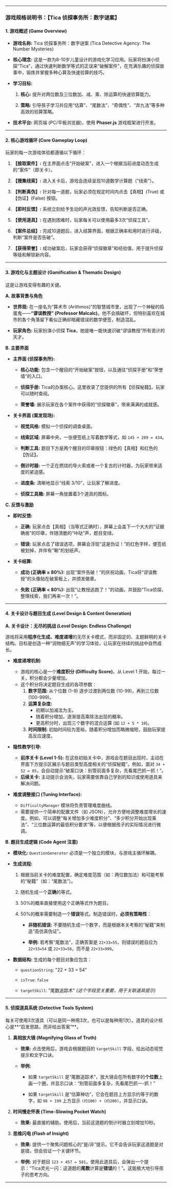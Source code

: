 

* * *

### **游戏规格说明书：【Tica 侦探事务所：数字谜案】**

#### **1. 游戏概述 (Game Overview)**

* **游戏名称:** Tica 侦探事务所：数字谜案 (Tica Detective Agency: The Number Mysteries)

* **核心理念:** 这是一款为8-10岁儿童设计的游戏化学习应用。玩家将扮演小侦探“Tica”，通过快速判断数学等式的正误来“破解案件”，在充满乐趣的侦探故事中，锻炼并掌握多种心算及快速验算的技巧。

* **学习目标:**

  1. **核心:** 提升对两位数及三位数加、减、乘、除运算的快速验算能力。

  2. **策略:** 引导孩子学习并应用“估算”、“尾数法”、“奇偶性”、“弃九法”等多种高效的验算策略。

* **技术平台:** 网页端 (PC/平板浏览器)，使用 **Phaser.js** 游戏框架进行开发。

* * *

#### **2. 核心游戏循环 (Core Gameplay Loop)**

玩家的每一次游戏体验都遵循以下循环：

1. **【接取案件】:** 在主界面点击“开始破案”，进入一个根据当前进度动态生成的“案件”（即关卡）。

2. **【搜集线索】:** 进入关卡后，游戏会连续呈现10道数学计算题（“线索”）。

3. **【判断真伪】:** 针对每一道题，玩家必须在规定时间内点击【真相】(True) 或【伪证】(False) 按钮。

4. **【即时反馈】:** 系统立刻给予生动的声光效反馈，告知判断是否正确。

5. **【使用道具】:** 在遇到困难时，玩家每关可以使用最多3次“侦探工具”。

6. **【案件总结】:** 完成10道题后，进入结算界面，根据正确率和用时进行评级，判断“案件是否告破”。

7. **【获得荣誉】:** 成功破案后，玩家会获得“侦探徽章”和经验值，用于提升侦探等级和解锁新内容。

* * *

#### **3. 游戏化与主题设计 (Gamification & Thematic Design)**

这是让游戏变得有趣的关键。

**A. 故事背景与角色**

* **世界观:** 在一座名为“算术市 (Arithmos)”的智慧城市里，出现了一个神秘的捣蛋鬼——**“谬误教授” (Professor Malcalc)**。他不会搞破坏，但特别喜欢在城市的各个角落留下看似正确却暗藏错误的数学便签，制造混乱。

* **玩家角色:** 玩家扮演小侦探 **Tica**，她是唯一能快速识破“谬误教授”所有诡计的天才。

**B. 主要界面**

* **主界面 (侦探事务所):**

  * **核心功能:** 包含一个醒目的“开始破案”按钮，以及通往“侦探手册”和“荣誉墙”的入口。

  * **侦探手册:** Tica的办案核心。这里收录了您提供的所有【侦探秘籍】。玩家可以随时查阅。

  * **荣誉墙:** 展示玩家在各个案件中获得的“侦探徽章”，带来满满的成就感。

* **关卡界面 (案发现场):**

  * **视觉风格:** 模拟一个侦探的调查桌面。

  * **线索区域:** 屏幕中央，一张便签纸上写着数学等式，如 `145 + 289 = 434`。

  * **判断工具:** 题目下方是两个醒目的印章按钮：绿色的【真相】和红色的【伪证】。

  * **倒计时器:** 一个正在燃烧的导火索或者一个复古的计时器，为玩家带来适度的紧迫感。

  * **进度条:** 清晰地显示“线索 3/10”，让玩家了解进度。

  * **侦探工具箱:** 屏幕一角放置着3个道具的图标。

**C. 反馈与激励**

* **即时反馈:**

  * **正确:** 玩家点击【真相】（当等式正确时），屏幕上会盖下一个大大的“证据确凿”的印章，伴随清脆的“咔哒”声，题目变绿。

  * **错误:** 玩家点击了错误选项，屏幕会浮现“这是伪证！”的红色字样，便签纸被划掉，并伴有“唰”的划纸声。

* **关卡结算:**

  * **成功 (正确率 ≥ 80%):** 出现“案件告破！”的庆祝动画，Tica将“谬误教授”的头像贴在破案板上，并颁发徽章。

  * **失败 (正确率 < 80%):** 出现“让教授逃跑了！”的动画，并鼓励“Tica侦探，整理线索，我们再来一次！”。

* * *

#### **4. 关卡设计与题目生成 (Level Design & Content Generation)**

**A. 关卡设计：无尽的挑战 (Level Design: Endless Challenge)**

游戏将采用**程序化生成、难度递增**的无尽关卡模式，而非固定的、主题鲜明的关卡结构。目标是创造一种“润物细无声”的学习体验，让玩家在持续的挑战中自然成长。

*   **难度递增机制:**
    *   游戏的核心是一个**难度积分 (Difficulty Score)**，从 Level 1 开始，每过一关，积分都会少量增加。
    *   这个积分将决定题目生成的各项参数：
        1.  **数字范围:** 从个位数 (1-9) 逐步过渡到两位数 (10-99)，再到三位数 (100-999)。
        2.  **运算复杂度:**
            *   初期以加减法为主。
            *   随着积分增加，逐渐提高乘除法出现的概率。
            *   更高积分时，出现三个数字的混合运算 (如 `12 + 5 * 10`)。
        3.  **时间限制:** 初始时间较为宽裕，随着积分增加而略微缩短，鼓励玩家提高反应速度。

*   **隐性教学引导:**
    *   **前序关卡 (Level 1-5):** 在这些初始关卡中，游戏会在题目出现时，主动在界面下方提示区展示与题目类型高度相关的“侦探秘籍”。例如，面对 `34 + 52 = 85`，会自动提示“破案口诀：别管前面多复杂，先看尾巴抓一抓！”。
    *   **后续关卡:** 主动提示会消失，玩家需要依靠自己学到的知识或使用道具来解决问题。

*   **难度调整接口 (Tuning Interface):**
    *   `DifficultyManager` 模块将负责管理难度曲线。
    *   需要提供一个简单的配置文件（如 JSON），允许方便地调整难度增长的速度。例如，可以调整“每关增加多少难度积分”、“多少积分开始出现乘法”、“三位数运算的最低积分要求”等，以便根据孩子的实际情况进行微调。

**B. 题目生成逻辑 (Code Agent 注意)**

* **模块化:** `QuestionGenerator` 必须是一个独立的模块，与游戏主循环解耦。

* **生成流程:**

  1. 根据当前关卡的难度配置，确定难度范围（如：两位数加法）和可能考察的“秘籍”（如：“尾数法”）。

  2. 随机生成一个**正确**的等式。

  3. 50%的概率直接使用这个正确等式作为题目。

  4. 50%的概率需要制造一个**错误**等式。制造错误时，**必须有策略性**：

     * **非随机错误:** 不要随机生成一个数字，而是根据本关考察的“秘籍”来制造“高仿真伪证”。

     * **举例:** 若考察“尾数法”，正确答案是 `22+33=55`，则错误的题目应为 `22+33=54` 或 `22+33=56`，而不是 `22+33=999`。

* **数据结构:** 生成的每个题目对象应包含：

  * `questionString`: "22 + 33 = 54"

  * `isTrue`: `false`

  * `targetSkill`: "尾数追踪术" _(这个字段至关重要，用于关联道具提示)_

* * *

#### **5. 侦探道具系统 (Detective Tools System)**

每关可使用3次道具（可以是同一种用3次，也可以是每种用1次）。道具的设计核心是**“启发思路，而非给出答案”**。

1. **真相放大镜 (Magnifying Glass of Truth)**

   * **效果:** 点击使用后，游戏会根据题目的 `targetSkill` 字段，给出动态视觉提示和文字口诀。

   * **举例:**

     * 如果 `targetSkill` 是“尾数追踪术”，放大镜会在所有数字的**个位数**上画一个圈，并显示口诀：“别管前面多复杂，先看尾巴抓一-抓！”

     * 如果 `targetSkill` 是“估算神功”，它会在题目上方显示约等于的数字，如 `98 + 199` 上方显示 `(约100) + (约200)`，并显示口诀。

2. **时间慢走怀表 (Time-Slowing Pocket Watch)**

   * **效果:** 最直接的辅助。使用后，当前这道题的倒计时器立刻增加10秒。

3. **思维闪电 (Flash of Insight)**

   * **效果:** 提供一个聚焦问题核心的“是/非”提示。它不会告诉玩家这道题是对是错，但会验证一个关键环节。

   * **举例:** 对于题目 `123 + 457 = 581`，使用此道具后，会弹出一个提示：“Tica灵光一闪：这道题的**尾数**计算是**错误**的！”。这能极大地引导孩子的思考方向。

* * *
